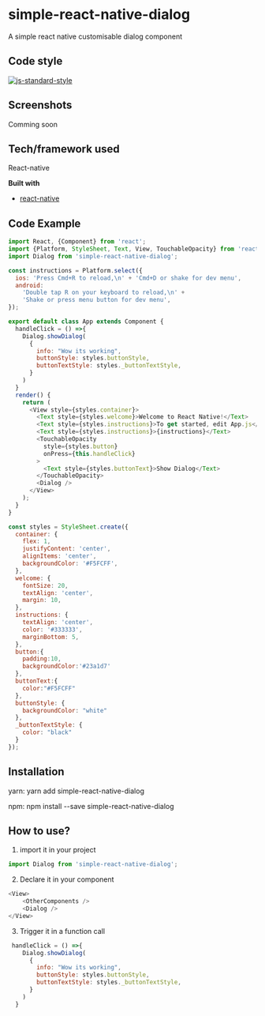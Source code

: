 # simple-react-native-dialog
A simple react native customisable dialog component

## Code style
[![js-standard-style](https://img.shields.io/badge/code%20style-standard-brightgreen.svg?style=flat)](https://github.com/feross/standard)

## Screenshots
Comming soon

## Tech/framework used
React-native

<b>Built with</b>
- [react-native](https://facebook.github.io/react-native/)

## Code Example
```javascript
import React, {Component} from 'react';
import {Platform, StyleSheet, Text, View, TouchableOpacity} from 'react-native';
import Dialog from 'simple-react-native-dialog';

const instructions = Platform.select({
  ios: 'Press Cmd+R to reload,\n' + 'Cmd+D or shake for dev menu',
  android:
    'Double tap R on your keyboard to reload,\n' +
    'Shake or press menu button for dev menu',
});

export default class App extends Component {
  handleClick = () =>{
    Dialog.showDialog(
      {
        info: "Wow its working",
        buttonStyle: styles.buttonStyle,
        buttonTextStyle: styles._buttonTextStyle,
      }
    )
  }
  render() {
    return (
      <View style={styles.container}>
        <Text style={styles.welcome}>Welcome to React Native!</Text>
        <Text style={styles.instructions}>To get started, edit App.js</Text>
        <Text style={styles.instructions}>{instructions}</Text>
        <TouchableOpacity 
          style={styles.button}
          onPress={this.handleClick}  
        >
          <Text style={styles.buttonText}>Show Dialog</Text>
        </TouchableOpacity>
        <Dialog />
      </View>
    );
  }
}

const styles = StyleSheet.create({
  container: {
    flex: 1,
    justifyContent: 'center',
    alignItems: 'center',
    backgroundColor: '#F5FCFF',
  },
  welcome: {
    fontSize: 20,
    textAlign: 'center',
    margin: 10,
  },
  instructions: {
    textAlign: 'center',
    color: '#333333',
    marginBottom: 5,
  },
  button:{
    padding:10,
    backgroundColor:'#23a1d7'
  },
  buttonText:{
    color:"#F5FCFF"
  },
  buttonStyle: {
    backgroundColor: "white"
  },
  _buttonTextStyle: {
    color: "black"
  }
});

```

## Installation
yarn: yarn add simple-react-native-dialog

npm: npm install --save simple-react-native-dialog

## How to use?

1. import it in your project 
```javascript
import Dialog from 'simple-react-native-dialog';
```
2. Declare it in your component
```javascript
<View>
    <OtherComponents />
    <Dialog />
</View>
```
3. Trigger it in a function call
```javascript
 handleClick = () =>{
    Dialog.showDialog(
      {
        info: "Wow its working",
        buttonStyle: styles.buttonStyle,
        buttonTextStyle: styles._buttonTextStyle,
      }
    )
  }
```

